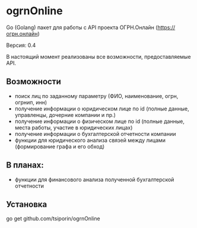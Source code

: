 # ogrnOnline
Go (Golang) пакет для работы с API проекта ОГРН.Онлайн (https://огрн.онлайн)

Версия: 0.4

В настоящий момент реализованы все возможности, предоставляемые API.

## Возможности
* поиск лиц по заданному параметру (ФИО, наименование, огрн, огрнип, инн)
* получение информации о юридическом лице по id (полные данные, управленцы, дочерние компании и пр.)
* получение информации о физическом лице по id (полные данные, места работы, участие в юридических лицах)
* получение информации о бухгалтерской отчетности компании
* функции для юридического анализа связей между лицами (формирование графа и его обход)

## В планах:
* функции для финансового анализа полученной бухгалтерской отчетности

## Установка
go get github.com/tsiporin/ogrnOnline
